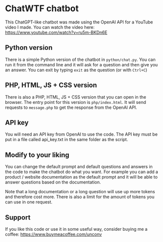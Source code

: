 # ChatWTF chatbot

This ChatGPT-like chatbot was made using the OpenAI API for a YouTube video I made. You can watch the video here: https://www.youtube.com/watch?v=ru5m-BKDn6E

## Python version

There is a simple Python version of the chatbot in `python/chat.py`. You can run it from the command line and it will ask for a question and then give you an answer. You can exit by typing `exit` as the question (or with `Ctrl+C`)

## PHP, HTML, JS + CSS version

There is also a PHP, HTML, JS + CSS version that you can open in the browser. The entry point for this version is `php/index.html`. It will send requests to `message.php` to get the response from the OpenAI API.

## API key

You will need an API key from OpenAI to use the code. The API key must be put in a file called api_key.txt in the same folder as the script.

## Modify to your liking

You can change the default prompt and default questions and answers in the code to make the chatbot do what you want. For example you can add a product / website documentation as the default prompt and it will be able to answer questions based on the documentation.

Note that a long documentation or a long question will use up more tokens and therefore cost more. There is also a limit for the amount of tokens you can use in one request.

## Support

If you like this code or use it in some useful way, consider buying me a coffee: https://www.buymeacoffee.com/unconv
